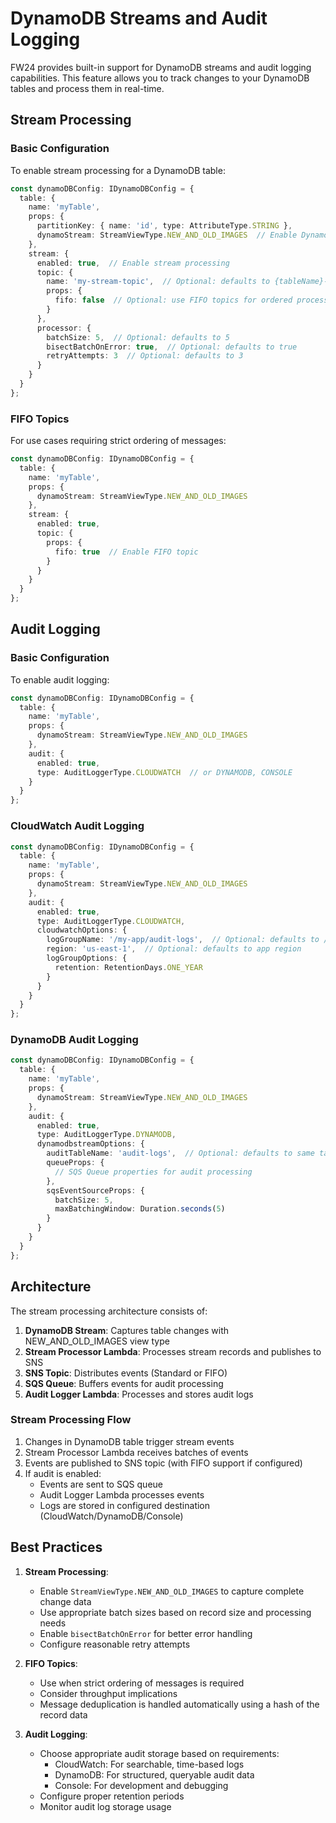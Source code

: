 # DynamoDB Streams and Audit Logging

FW24 provides built-in support for DynamoDB streams and audit logging capabilities. This feature allows you to track changes to your DynamoDB tables and process them in real-time.

## Stream Processing

### Basic Configuration

To enable stream processing for a DynamoDB table:

```typescript
const dynamoDBConfig: IDynamoDBConfig = {
  table: {
    name: 'myTable',
    props: {
      partitionKey: { name: 'id', type: AttributeType.STRING },
      dynamoStream: StreamViewType.NEW_AND_OLD_IMAGES  // Enable DynamoDB Streams
    },
    stream: {
      enabled: true,  // Enable stream processing
      topic: {
        name: 'my-stream-topic',  // Optional: defaults to {tableName}-stream
        props: {
          fifo: false  // Optional: use FIFO topics for ordered processing
        }
      },
      processor: {
        batchSize: 5,  // Optional: defaults to 5
        bisectBatchOnError: true,  // Optional: defaults to true
        retryAttempts: 3  // Optional: defaults to 3
      }
    }
  }
};
```

### FIFO Topics

For use cases requiring strict ordering of messages:

```typescript
const dynamoDBConfig: IDynamoDBConfig = {
  table: {
    name: 'myTable',
    props: {
      dynamoStream: StreamViewType.NEW_AND_OLD_IMAGES
    },
    stream: {
      enabled: true,
      topic: {
        props: {
          fifo: true  // Enable FIFO topic
        }
      }
    }
  }
};
```

## Audit Logging

### Basic Configuration

To enable audit logging:

```typescript
const dynamoDBConfig: IDynamoDBConfig = {
  table: {
    name: 'myTable',
    props: {
      dynamoStream: StreamViewType.NEW_AND_OLD_IMAGES
    },
    audit: {
      enabled: true,
      type: AuditLoggerType.CLOUDWATCH  // or DYNAMODB, CONSOLE
    }
  }
};
```

### CloudWatch Audit Logging

```typescript
const dynamoDBConfig: IDynamoDBConfig = {
  table: {
    name: 'myTable',
    props: {
      dynamoStream: StreamViewType.NEW_AND_OLD_IMAGES
    },
    audit: {
      enabled: true,
      type: AuditLoggerType.CLOUDWATCH,
      cloudwatchOptions: {
        logGroupName: '/my-app/audit-logs',  // Optional: defaults to /audit/logs/{appName}
        region: 'us-east-1',  // Optional: defaults to app region
        logGroupOptions: {
          retention: RetentionDays.ONE_YEAR
        }
      }
    }
  }
};
```

### DynamoDB Audit Logging

```typescript
const dynamoDBConfig: IDynamoDBConfig = {
  table: {
    name: 'myTable',
    props: {
      dynamoStream: StreamViewType.NEW_AND_OLD_IMAGES
    },
    audit: {
      enabled: true,
      type: AuditLoggerType.DYNAMODB,
      dynamodbstreamOptions: {
        auditTableName: 'audit-logs',  // Optional: defaults to same table
        queueProps: {
          // SQS Queue properties for audit processing
        },
        sqsEventSourceProps: {
          batchSize: 5,
          maxBatchingWindow: Duration.seconds(5)
        }
      }
    }
  }
};
```

## Architecture

The stream processing architecture consists of:

1. **DynamoDB Stream**: Captures table changes with NEW_AND_OLD_IMAGES view type
2. **Stream Processor Lambda**: Processes stream records and publishes to SNS
3. **SNS Topic**: Distributes events (Standard or FIFO)
4. **SQS Queue**: Buffers events for audit processing
5. **Audit Logger Lambda**: Processes and stores audit logs

### Stream Processing Flow

1. Changes in DynamoDB table trigger stream events
2. Stream Processor Lambda receives batches of events
3. Events are published to SNS topic (with FIFO support if configured)
4. If audit is enabled:
   - Events are sent to SQS queue
   - Audit Logger Lambda processes events
   - Logs are stored in configured destination (CloudWatch/DynamoDB/Console)

## Best Practices

1. **Stream Processing**:
   - Enable `StreamViewType.NEW_AND_OLD_IMAGES` to capture complete change data
   - Use appropriate batch sizes based on record size and processing needs
   - Enable `bisectBatchOnError` for better error handling
   - Configure reasonable retry attempts

2. **FIFO Topics**:
   - Use when strict ordering of messages is required
   - Consider throughput implications
   - Message deduplication is handled automatically using a hash of the record data

3. **Audit Logging**:
   - Choose appropriate audit storage based on requirements:
     - CloudWatch: For searchable, time-based logs
     - DynamoDB: For structured, queryable audit data
     - Console: For development and debugging
   - Configure proper retention periods
   - Monitor audit log storage usage 